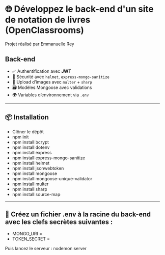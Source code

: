# 🌐 Développez le back-end d'un site de notation de livres (OpenClassrooms)

Projet réalisé par Emmanuelle Rey

## Back-end

- ✅ Authentification avec **JWT**
- 🔐 Sécurité avec `helmet`, `express-mongo-sanitize`
- 🧰 Upload d’images avec `multer` + `sharp`
- 🗃️ Modèles Mongoose avec validations
- 🌍 Variables d’environnement via `.env`

---

## 📦 Installation

- Clôner le dépôt
- npm init
- npm install bcrypt
- npm install dotenv
- npm install express
- npm install express-mongo-sanitize
- npm install helmet
- npm install jsonwebtoken
- npm install mongoose
- npm install mongoose-unique-validator
- npm install multer
- npm install sharp
- npm install source-map
---

## 🔐 Créez un fichier .env à la racine du back-end avec les clefs secrètes suivantes : 
- MONGO_URI =
- TOKEN_SECRET =

Puis lancez le serveur : nodemon server